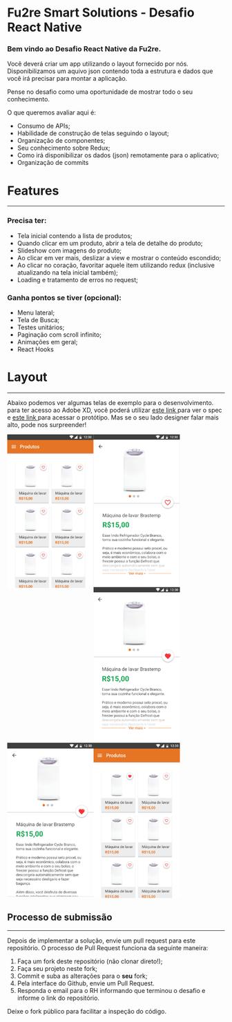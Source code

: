 # Fu2re Smart Solutions - Desafio React Native

### Bem vindo ao Desafio React Native da Fu2re.

Você deverá criar um app utilizando o layout fornecido por nós.
Disponibilizamos um aquivo json contendo toda a estrutura e dados que você irá precisar para montar a aplicação.

Pense no desafio como uma oportunidade de mostrar todo o seu conhecimento.

O que queremos avaliar aqui é:

- Consumo de APIs;
- Habilidade de construção de telas seguindo o layout;
- Organização de componentes;
- Seu conhecimento sobre Redux;
- Como irá disponibilizar os dados (json) remotamente para o aplicativo;
- Organização de commits

# Features

---

### Precisa ter:

- Tela inicial contendo a lista de produtos;
- Quando clicar em um produto, abrir a tela de detalhe do produto;
- Slideshow com imagens do produto;
- Ao clicar em ver mais, deslizar a view e mostrar o conteúdo escondido;
- Ao clicar no coração, favoritar aquele item utilizando redux (inclusive atualizando na tela inicial também);
- Loading e tratamento de erros no request;

### Ganha pontos se tiver (opcional):

- Menu lateral;
- Tela de Busca;
- Testes unitários;
- Paginação com scroll infinito;
- Animações em geral;
- React Hooks

# Layout

---

Abaixo podemos ver algumas telas de exemplo para o desenvolvimento. para ter acesso ao Adobe XD, você poderá utilizar [este link ](https://xd.adobe.com/spec/feb31ec1-556f-4055-47e3-24c0f1cd2a59-8882/) para ver o spec e [este link ](https://xd.adobe.com/view/a82f8c6c-3fee-441a-71ad-7456f6eba874-de1e/) para acessar o protótipo. Mas se o seu lado designer falar mais alto, pode nos surpreender!

<img src="assets/1.png" align="left" width="200">
<img src="assets/2.png" align="left" width="200">
<img src="assets/3.png" width="200">
<img src="assets/4.png" align="left" width="200">
<img src="assets/5.png"  width="200">

## **Processo de submissão**

---

Depois de implementar a solução, envie um pull request para este repositório.
O processo de Pull Request funciona da seguinte maneira:

1. Faça um fork deste repositório (não clonar direto!);
2. Faça seu projeto neste fork;
3. Commit e suba as alterações para o **seu** fork;
4. Pela interface do Github, envie um Pull Request.
5. Responda o email para o RH informando que terminou o desafio e informe o link do repositório.

Deixe o fork público para facilitar a inspeção do código.
